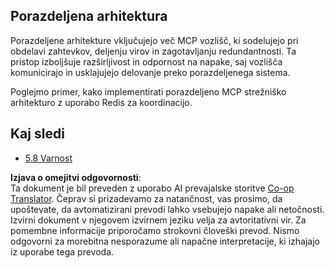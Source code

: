 <!--
CO_OP_TRANSLATOR_METADATA:
{
  "original_hash": "cd973a4e381337c6a3ac2443e7548e63",
  "translation_date": "2025-06-13T01:27:27+00:00",
  "source_file": "05-AdvancedTopics/mcp-scaling/README.md",
  "language_code": "sl"
}
-->
## Porazdeljena arhitektura

Porazdeljene arhitekture vključujejo več MCP vozlišč, ki sodelujejo pri obdelavi zahtevkov, deljenju virov in zagotavljanju redundantnosti. Ta pristop izboljšuje razširljivost in odpornost na napake, saj vozlišča komunicirajo in usklajujejo delovanje preko porazdeljenega sistema.

Poglejmo primer, kako implementirati porazdeljeno MCP strežniško arhitekturo z uporabo Redis za koordinacijo.

## Kaj sledi

- [5.8 Varnost](../mcp-security/README.md)

**Izjava o omejitvi odgovornosti**:  
Ta dokument je bil preveden z uporabo AI prevajalske storitve [Co-op Translator](https://github.com/Azure/co-op-translator). Čeprav si prizadevamo za natančnost, vas prosimo, da upoštevate, da avtomatizirani prevodi lahko vsebujejo napake ali netočnosti. Izvirni dokument v njegovem izvirnem jeziku velja za avtoritativni vir. Za pomembne informacije priporočamo strokovni človeški prevod. Nismo odgovorni za morebitna nesporazume ali napačne interpretacije, ki izhajajo iz uporabe tega prevoda.